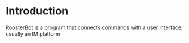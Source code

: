 # Introduction
RoosterBot is a program that connects commands with a user interface, usually an IM platform
